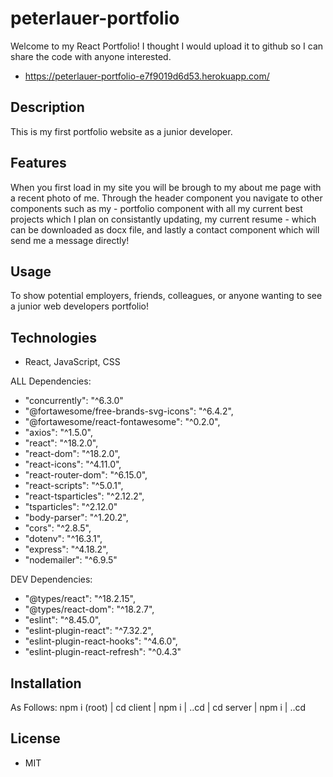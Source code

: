 # peterlauer-portfolio

Welcome to my React Portfolio! I thought I would upload it to github so I can share the code with anyone interested. 

- https://peterlauer-portfolio-e7f9019d6d53.herokuapp.com/

## Description

This is my first portfolio website as a junior developer. 

## Features

When you first load in my site you will be brough to my about me page with a recent photo of me. Through the header component you navigate to other components such as my - portfolio component with all my current best projects which I plan on consistantly updating, my current resume - which can be downloaded as docx file, and lastly a contact component which will send me a message directly!

## Usage

To show potential employers, friends, colleagues, or anyone wanting to see a junior web developers portfolio!

## Technologies

- React, JavaScript, CSS

ALL Dependencies:
- "concurrently": "^6.3.0"
- "@fortawesome/free-brands-svg-icons": "^6.4.2",
- "@fortawesome/react-fontawesome": "^0.2.0",
- "axios": "^1.5.0",
- "react": "^18.2.0",
- "react-dom": "^18.2.0",
- "react-icons": "^4.11.0",
- "react-router-dom": "^6.15.0",
- "react-scripts": "^5.0.1",
- "react-tsparticles": "^2.12.2",
- "tsparticles": "^2.12.0"
- "body-parser": "^1.20.2",
- "cors": "^2.8.5",
- "dotenv": "^16.3.1",
- "express": "^4.18.2",
- "nodemailer": "^6.9.5"
  
DEV Dependencies:
- "@types/react": "^18.2.15",
- "@types/react-dom": "^18.2.7",
- "eslint": "^8.45.0",
- "eslint-plugin-react": "^7.32.2",
- "eslint-plugin-react-hooks": "^4.6.0",
- "eslint-plugin-react-refresh": "^0.4.3"

## Installation

As Follows: npm i (root) | cd client | npm i | ..cd | cd server | npm i | ..cd

## License

- MIT 






